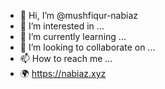 - 👋 Hi, I’m @mushfiqur-nabiaz
- 👀 I’m interested in ...
- 🌱 I’m currently learning ...
- 💞️ I’m looking to collaborate on ...
- 📫 How to reach me ...
- 🌍 https://nabiaz.xyz
<!---
mushfiqur-nabiaz/mushfiqur-nabiaz is a ✨ special ✨ repository because its `README.md` (this file) appears on your GitHub profile.
You can click the Preview link to take a look at your changes.
--->
